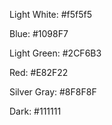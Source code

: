 Light White: #f5f5f5

Blue: #1098F7

Light Green: #2CF6B3

Red: #E82F22

Silver Gray: #8F8F8F

Dark: #111111
